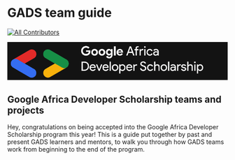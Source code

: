 # GADS team guide

[![All Contributors](https://img.shields.io/badge/all_contributors-1-orange.svg?style=flat-square)](./#contributors-) 

![](.gitbook/assets/google-africa-developer-scholarship-gads-program-2020-1%20%281%29.png)

## Google Africa Developer Scholarship teams and projects

Hey, congratulations on being accepted into the Google Africa Developer Scholarship program this year! This is a guide put together by past and present GADS learners and mentors, to walk you through how GADS teams work from beginning to the end of the program.

